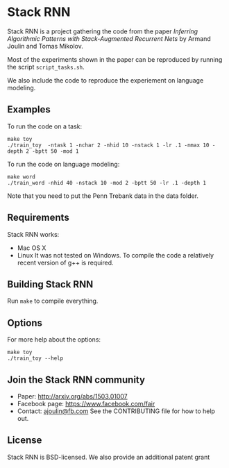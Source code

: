 # Stack RNN
Stack RNN is a project gathering the code from the paper 
*Inferring Algorithmic Patterns with Stack-Augmented Recurrent Nets* by Armand Joulin and Tomas Mikolov.

Most of the experiments shown in the paper can be reproduced by running the script `script_tasks.sh`.

We also include the code to reproduce the experiement on language modeling.

## Examples
To run the code on a task:
```
make toy
./train_toy  -ntask 1 -nchar 2 -nhid 10 -nstack 1 -lr .1 -nmax 10 -depth 2 -bptt 50 -mod 1
```
To run the code on language modeling:
```
make word
./train_word -nhid 40 -nstack 10 -mod 2 -bptt 50 -lr .1 -depth 1
```
Note that you need to put the Penn Trebank data in the data folder.

## Requirements
Stack RNN works:
* Mac OS X
* Linux
It was not tested on Windows. 
To compile the code a relatively recent version of g++ is required.

## Building Stack RNN
Run `make` to compile everything. 


## Options
For more help about the options:
```
make toy
./train_toy --help
```



## Join the Stack RNN community
* Paper: http://arxiv.org/abs/1503.01007
* Facebook page: https://www.facebook.com/fair
* Contact: ajoulin@fb.com
See the CONTRIBUTING file for how to help out.

## License
Stack RNN is BSD-licensed. We also provide an additional patent grant





